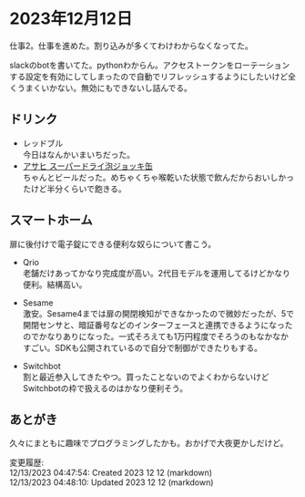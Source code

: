 # 2023年12月12日

仕事2。仕事を進めた。割り込みが多くてわけわからなくなってた。

slackのbotを書いてた。pythonわからん。アクセストークンをローテーションする設定を有効にしてしまったので自動でリフレッシュするようにしたいけど全くうまくいかない。無効にもできないし詰んでる。

## ドリンク

- レッドブル  
今日はなんかいまいちだった。
- [アサヒ スーパードライ泡ジョッキ缶](https://www.asahibeer.co.jp/superdry/namajokkikan/)  
ちゃんとビールだった。めちゃくちゃ喉乾いた状態で飲んだからおいしかったけど半分くらいで飽きる。

## スマートホーム

扉に後付けで電子錠にできる便利な奴らについて書こう。

- Qrio  
老舗だけあってかなり完成度が高い。2代目モデルを運用してるけどかなり便利。結構高い。

- Sesame  
激安。Sesame4までは扉の開閉検知ができなかったので微妙だったが、5で開閉センサと、暗証番号などのインターフェースと連携できるようになったのでかなりありになった。一式そろえても1万円程度でそろうのもなかなかすごい。SDKも公開されているので自分で制御ができたりもする。

- Switchbot  
割と最近参入してきたやつ。買ったことないのでよくわからないけどSwitchbotの枠で扱えるのはかなり便利そう。

## あとがき

久々にまともに趣味でプログラミングしたかも。おかげで大夜更かしだけど。

変更履歴:  
12/13/2023 04:47:54: Created 2023 12 12 (markdown)  
12/13/2023 04:48:10: Updated 2023 12 12 (markdown)  

